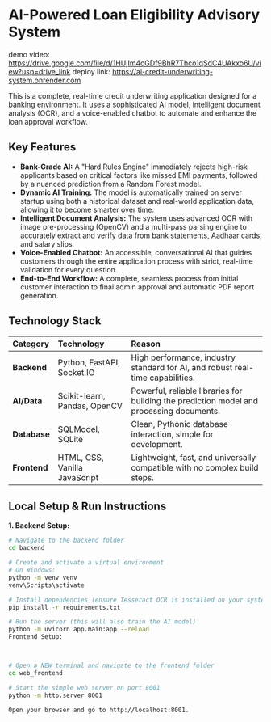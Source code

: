  
# AI-Powered Loan Eligibility Advisory System
demo video: https://drive.google.com/file/d/1HUjIm4oGDf9BhR7Thco1qSdC4UAkxo6U/view?usp=drive_link
deploy link: https://ai-credit-underwriting-system.onrender.com

This is a complete, real-time credit underwriting application designed for a banking environment. It uses a sophisticated AI model, intelligent document analysis (OCR), and a voice-enabled chatbot to automate and enhance the loan approval workflow.

## Key Features

* **Bank-Grade AI:** A "Hard Rules Engine" immediately rejects high-risk applicants based on critical factors like missed EMI payments, followed by a nuanced prediction from a Random Forest model.
* **Dynamic AI Training:** The model is automatically trained on server startup using both a historical dataset and real-world application data, allowing it to become smarter over time.
* **Intelligent Document Analysis:** The system uses advanced OCR with image pre-processing (OpenCV) and a multi-pass parsing engine to accurately extract and verify data from bank statements, Aadhaar cards, and salary slips.
* **Voice-Enabled Chatbot:** An accessible, conversational AI that guides customers through the entire application process with strict, real-time validation for every question.
* **End-to-End Workflow:** A complete, seamless process from initial customer interaction to final admin approval and automatic PDF report generation.

## Technology Stack

| Category      | Technology                    | Reason                                                               |
| :------------ | :---------------------------- | :------------------------------------------------------------------- |
| **Backend** | Python, FastAPI, Socket.IO    | High performance, industry standard for AI, and robust real-time capabilities. |
| **AI/Data** | Scikit-learn, Pandas, OpenCV  | Powerful, reliable libraries for building the prediction model and processing documents. |
| **Database** | SQLModel, SQLite              | Clean, Pythonic database interaction, simple for development.        |
| **Frontend** | HTML, CSS, Vanilla JavaScript | Lightweight, fast, and universally compatible with no complex build steps. |

## Local Setup & Run Instructions

**1. Backend Setup:**
```bash
# Navigate to the backend folder
cd backend

# Create and activate a virtual environment
# On Windows:
python -m venv venv
venv\Scripts\activate

# Install dependencies (ensure Tesseract OCR is installed on your system)
pip install -r requirements.txt

# Run the server (this will also train the AI model)
python -m uvicorn app.main:app --reload
Frontend Setup:



# Open a NEW terminal and navigate to the frontend folder
cd web_frontend

# Start the simple web server on port 8001
python -m http.server 8001

Open your browser and go to http://localhost:8001.